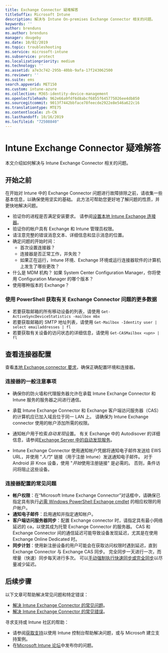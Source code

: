 ```yaml
---
title: Exchange Connector 疑难解答
titleSuffix: Microsoft Intune
description: 解决与 Intune On-premises Exchange Connector 相关的问题。
keywords: ''
author: brenduns
ms.author: brenduns
manager: dougeby
ms.date: 10/02/2019
ms.topic: troubleshooting
ms.service: microsoft-intune
ms.subservice: protect
ms.localizationpriority: medium
ms.technology: ''
ms.assetid: a7e3c742-295b-40bb-9afa-17f243062500
ms.reviewer: ''
ms.suite: ems
search.appverid: MET150
ms.custom: intune-azure
ms.collection: M365-identity-device-management
ms.openlocfilehash: 962e66a9fdf6d8abcf6855f645775026ee4db850
ms.sourcegitcommit: 9013f7442bbface78feecde2922e8e546a622c16
ms.translationtype: MTE75
ms.contentlocale: zh-CN
ms.lasthandoff: 10/16/2019
ms.locfileid: "72508840"
---
```

# <a name="troubleshoot-the-intune-exchange-connector"></a>Intune Exchange Connector 疑难解答

本文介绍如何解决与 Intune Exchange Connector 相关的问题。

## <a name="before-you-start"></a>开始之前

在开始对 Intune 中的 Exchange Connector 问题进行故障排除之前，请收集一些基本信息，以确保使用坚实的基础。 此方法可帮助您更好地了解问题的性质，并更快地解决问题。

- 验证你的进程是否满足安装要求。 请参阅[设置本地 Intune Exchange 连接器](exchange-connector-install.md)。
- 验证你的帐户具有 Exchange 和 Intune 管理员权限。
- 请注意完整的错误消息文本、详细信息和显示消息的位置。
- 确定问题的开始时间： 
  - 首次设置连接器？ 
  - 连接器是否正常工作，并失败？
  - 如果正在运行，Intune 环境、Exchange 环境或运行连接器软件的计算机上发生了哪些更改？
- 什么是 MDM 机构？ 如果 System Center Configuration Manager，你将使用 Configuration Manager 的哪个版本？
- 使用哪种版本的 Exchange？

### <a name="use-powershell-to-get-more-data-on-exchange-connector-issues"></a>使用 PowerShell 获取有关 Exchange Connector 问题的更多数据

- 若要获取邮箱的所有移动设备的列表，请使用 `Get-ActiveSyncDeviceStatistics -mailbox mbx`
- 若要获取邮箱的 SMTP 地址列表，请使用 `Get-Mailbox -Identity user | select emailaddresses | fl`
- 若要获取有关设备的访问状态的详细信息，请使用 `Get-CASMailbox <upn> | fl`

## <a name="review-the-connector-configuration"></a>查看连接器配置

查看[本地 Exchange connector 要求](exchange-connector-install.md#intune-exchange-connector-requirements)，确保正确配置环境和连接器。 

### <a name="general-considerations-for-the-connector"></a>连接器的一般注意事项

- 确保你的防火墙和代理服务器允许在承载 Intune Exchange Connector 和 Intune 服务的服务器之间进行通信。

- 承载 Intune Exchange Connector 和 Exchange 客户端访问服务器（CAS）的计算机应已加入域且位于同一 LAN 上。 请确保为 Intune Exchange connector 使用的帐户添加所需的权限。

- 通知帐户用于检索*自动发现*设置。 有关 Exchange 中的 Autodisover 的详细信息，请参阅[Exchange Server 中的自动发现服务](https://docs.microsoft.com/exchange/architecture/client-access/autodiscover?view=exchserver-2016)。

- Intune Exchange Connector 使用通知帐户凭据将通知电子邮件发送给 EWS URL，并使用 "*入门*" 链接（用于注册 Intune）发送通知电子邮件。 对于 Android 非 Knox 设备，使用 "*开始*使用注册链接" 是必需的。 否则，条件访问将阻止这些设备。

### <a name="common-issues-for-connector-configurations"></a>连接器配置的常见问题

- **帐户权限**：在“Microsoft Intune Exchange Connector”对话框中，请确保已指定具有执行[必需 Windows PowerShell Exchange cmdlet](exchange-connector-install.md#exchange-cmdlet-requirements) 的相应权限的用户帐户。
- **通知电子邮件**：启用通知并指定通知帐户。
- **客户端访问服务器同步**：配置 Exchange connector 时，请指定具有最小网络延迟的 ca，以使其成为托管 Exchange Connector 的服务器。 CAS 和 Exchange Connector 间的通信延迟可能导致设备发现延迟，尤其是在使用 Exchange Online Dedicated 时。
- **同步计划**：使用新注册设备的用户可能会在获取访问权限时遇到延迟，直到 Exchange Connector 与 Exchange CAS 同步。 完全同步一天进行一次，而增量（快速）同步每天进行多次。 可以[手动强制执行快速同步或完全同步](exchange-connector-install.md#manually-force-a-quick-sync-or-full-sync)以尽量减少延迟。

## <a name="next-steps"></a>后续步骤
以下文章可帮助解决常见问题和特定错误：

- [解决 Intune Exchange Connector 的常见问题](troubleshoot-exchange-connector-common-problems.md)。
- [解决 Intune Exchange Connector 的常见错误](troubleshoot-exchange-connector-common-errors.md)。

寻求支持或 Intune 社区的帮助：

- 请参阅[获取支持](../fundamentals/get-support.md)以使用 Intune 控制台帮助解决问题，或与 Microsoft 建立支持案例。 
- 在[Microsoft Intune 论坛](https://social.technet.microsoft.com/Forums/en-US/home?forum=microsoftintuneprod)中发布你的问题。  
